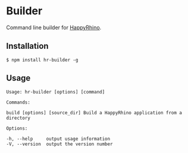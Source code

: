 Builder
=======

Command line builder for [HappyRhino](https://github.com/HappyRhino/core).

## Installation

```
$ npm install hr-builder -g
```

## Usage

```
Usage: hr-builder [options] [command]

Commands:

build [options] [source_dir] Build a HappyRhino application from a directory

Options:

-h, --help     output usage information
-V, --version  output the version number
```
